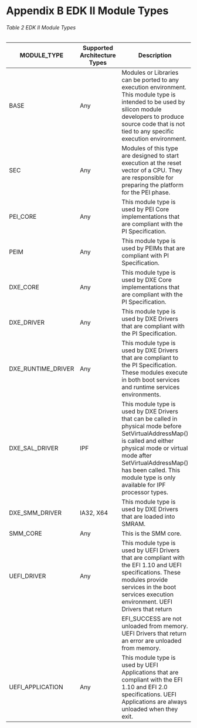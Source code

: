<!--- @file
  Appendix B EDK II Module Types

  Copyright (c) 2007-2017, Intel Corporation. All rights reserved.<BR>

  Redistribution and use in source (original document form) and 'compiled'
  forms (converted to PDF, epub, HTML and other formats) with or without
  modification, are permitted provided that the following conditions are met:

  1) Redistributions of source code (original document form) must retain the
     above copyright notice, this list of conditions and the following
     disclaimer as the first lines of this file unmodified.

  2) Redistributions in compiled form (transformed to other DTDs, converted to
     PDF, epub, HTML and other formats) must reproduce the above copyright
     notice, this list of conditions and the following disclaimer in the
     documentation and/or other materials provided with the distribution.

  THIS DOCUMENTATION IS PROVIDED BY TIANOCORE PROJECT "AS IS" AND ANY EXPRESS OR
  IMPLIED WARRANTIES, INCLUDING, BUT NOT LIMITED TO, THE IMPLIED WARRANTIES OF
  MERCHANTABILITY AND FITNESS FOR A PARTICULAR PURPOSE ARE DISCLAIMED. IN NO
  EVENT SHALL TIANOCORE PROJECT  BE LIABLE FOR ANY DIRECT, INDIRECT, INCIDENTAL,
  SPECIAL, EXEMPLARY, OR CONSEQUENTIAL DAMAGES (INCLUDING, BUT NOT LIMITED TO,
  PROCUREMENT OF SUBSTITUTE GOODS OR SERVICES; LOSS OF USE, DATA, OR PROFITS;
  OR BUSINESS INTERRUPTION) HOWEVER CAUSED AND ON ANY THEORY OF LIABILITY,
  WHETHER IN CONTRACT, STRICT LIABILITY, OR TORT (INCLUDING NEGLIGENCE OR
  OTHERWISE) ARISING IN ANY WAY OUT OF THE USE OF THIS DOCUMENTATION, EVEN IF
  ADVISED OF THE POSSIBILITY OF SUCH DAMAGE.

-->

# Appendix B EDK II Module Types

###### Table 2 EDK II Module Types

| MODULE_TYPE        | Supported Architecture Types | Description                                                                                                                                                                                                                                                            |
| ------------------ | ---------------------------- | ---------------------------------------------------------------------------------------------------------------------------------------------------------------------------------------------------------------------------------------------------------------------- |
| BASE               | Any                          | Modules or Libraries can be ported to any execution environment. This module type is intended to be used by silicon module developers to produce source code that is not tied to any specific execution environment.                                                   |
| SEC                | Any                          | Modules of this type are designed to start execution at the reset vector of a CPU. They are responsible for preparing the platform for the PEI phase.                                                                                                                  |
| PEI_CORE           | Any                          | This module type is used by PEI Core implementations that are compliant with the PI Specification.                                                                                                                                                                     |
| PEIM               | Any                          | This module type is used by PEIMs that are compliant with PI Specification.                                                                                                                                                                                            |
| DXE_CORE           | Any                          | This module type is used by DXE Core implementations that are compliant with the PI Specification.                                                                                                                                                                     |
| DXE_DRIVER         | Any                          | This module type is used by DXE Drivers that are compliant with the PI Specification.                                                                                                                                                                                  |
| DXE_RUNTIME_DRIVER | Any                          | This module type is used by DXE Drivers that are compliant to the PI Specification. These modules execute in both boot services and runtime services environments.                                                                                                     |
| DXE_SAL_DRIVER     | IPF                          | This module type is used by DXE Drivers that can be called in physical mode before SetVirtualAddressMap() is called and either physical mode or virtual mode after SetVirtualAddressMap() has been called. This module type is only available for IPF processor types. |
| DXE_SMM_DRIVER     | IA32, X64                    | This module type is used by DXE Drivers that are loaded into SMRAM.                                                                                                                                                                                                    |
| SMM_CORE           | Any                          | This is the SMM core.                                                                                                                                                                                                                                                  |
| UEFI_DRIVER        | Any                          | This module type is used by UEFI Drivers that are compliant with the EFI 1.10 and UEFI specifications. These modules provide services in the boot services execution environment. UEFI Drivers that return                                                             |
|                    |                              | EFI_SUCCESS are not unloaded from memory. UEFI Drivers that return an error are unloaded from memory.                                                                                                                                                                  |
| UEFI_APPLICATION   | Any                          | This module type is used by UEFI Applications that are compliant with the EFI 1.10 and EFI 2.0 specifications. UEFI Applications are always unloaded when they exit.                                                                                                   |
